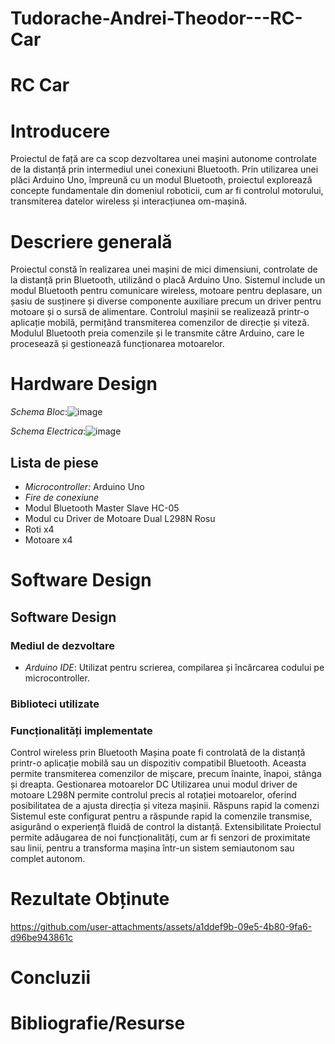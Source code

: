 # Tudorache-Andrei-Theodor---RC-Car
# RC Car

# Introducere
Proiectul de față are ca scop dezvoltarea unei mașini autonome controlate de la distanță prin intermediul unei conexiuni Bluetooth.
Prin utilizarea unei plăci Arduino Uno, împreună cu un modul Bluetooth, proiectul explorează concepte fundamentale din domeniul roboticii, cum ar fi controlul motorului, transmiterea datelor wireless și interacțiunea om-mașină.
# Descriere generală
Proiectul constă în realizarea unei mașini de mici dimensiuni, controlate de la distanță prin Bluetooth, utilizând o placă Arduino Uno. Sistemul include un modul Bluetooth pentru comunicare wireless, motoare pentru deplasare, un șasiu de susținere și diverse componente auxiliare precum un driver pentru motoare și o sursă de alimentare.
Controlul mașinii se realizează printr-o aplicație mobilă, permițând transmiterea comenzilor de direcție și viteză. Modulul Bluetooth preia comenzile și le transmite către Arduino, care le procesează și gestionează funcționarea motoarelor.

# Hardware Design
  *Schema Bloc*:![image](https://github.com/user-attachments/assets/aae731c7-2073-4219-ae03-4617bbf79459)

  *Schema Electrica*:![image](https://github.com/user-attachments/assets/80467f68-32b8-4456-91d4-0c23f34074cc)
  
## Lista de piese
- *Microcontroller:* Arduino Uno 
- *Fire de conexiune*
- Modul Bluetooth Master Slave HC-05
- Modul cu Driver de Motoare Dual L298N Rosu
- Roti x4
- Motoare x4

# Software Design

## Software Design

### Mediul de dezvoltare
- *Arduino IDE*: Utilizat pentru scrierea, compilarea și încărcarea codului pe microcontroller.

### Biblioteci utilizate

### Funcționalități implementate
Control wireless prin Bluetooth
    Mașina poate fi controlată de la distanță printr-o aplicație mobilă sau un dispozitiv compatibil Bluetooth. Aceasta permite transmiterea comenzilor de mișcare, precum înainte, înapoi, stânga și dreapta.
Gestionarea motoarelor DC
    Utilizarea unui modul driver de motoare L298N permite controlul precis al rotației motoarelor, oferind posibilitatea de a ajusta direcția și viteza mașinii.
Răspuns rapid la comenzi
    Sistemul este configurat pentru a răspunde rapid la comenzile transmise, asigurând o experiență fluidă de control la distanță.
Extensibilitate
    Proiectul permite adăugarea de noi funcționalități, cum ar fi senzori de proximitate sau linii, pentru a transforma mașina într-un sistem semiautonom sau complet autonom.

 # Rezultate Obținute


https://github.com/user-attachments/assets/a1ddef9b-09e5-4b80-9fa6-d96be943861c


 # Concluzii

 # Bibliografie/Resurse

